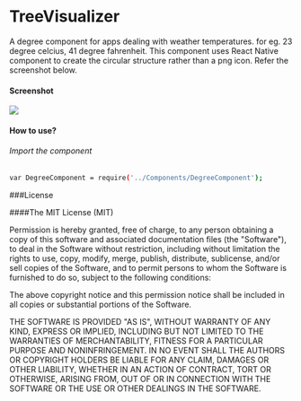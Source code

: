 # TreeVisualizer

A degree component for apps dealing with weather temperatures. for eg. 23 degree celcius, 41 degree fahrenheit. 
This component uses React Native <View /> component to create the circular structure rather than a png icon. Refer the screenshot below.

#### Screenshot
<img src="http://jsphkhan.github.io/DegreeComponent/degree.png" />

#### How to use?
###### Import the component
```bash
var DegreeComponent = require('../Components/DegreeComponent');
```

###License

####The MIT License (MIT)

Permission is hereby granted, free of charge, to any person obtaining a copy
of this software and associated documentation files (the "Software"), to deal
in the Software without restriction, including without limitation the rights
to use, copy, modify, merge, publish, distribute, sublicense, and/or sell
copies of the Software, and to permit persons to whom the Software is
furnished to do so, subject to the following conditions:

The above copyright notice and this permission notice shall be included in
all copies or substantial portions of the Software.

THE SOFTWARE IS PROVIDED "AS IS", WITHOUT WARRANTY OF ANY KIND, EXPRESS OR
IMPLIED, INCLUDING BUT NOT LIMITED TO THE WARRANTIES OF MERCHANTABILITY,
FITNESS FOR A PARTICULAR PURPOSE AND NONINFRINGEMENT. IN NO EVENT SHALL THE
AUTHORS OR COPYRIGHT HOLDERS BE LIABLE FOR ANY CLAIM, DAMAGES OR OTHER
LIABILITY, WHETHER IN AN ACTION OF CONTRACT, TORT OR OTHERWISE, ARISING FROM,
OUT OF OR IN CONNECTION WITH THE SOFTWARE OR THE USE OR OTHER DEALINGS IN
THE SOFTWARE.

